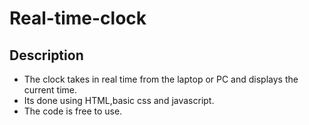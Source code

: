 # Real-time-clock 
## Description
  * The clock takes in real time from the laptop or PC and displays the current time.
  * Its done using HTML,basic css and javascript.
  * The code is free to use.
